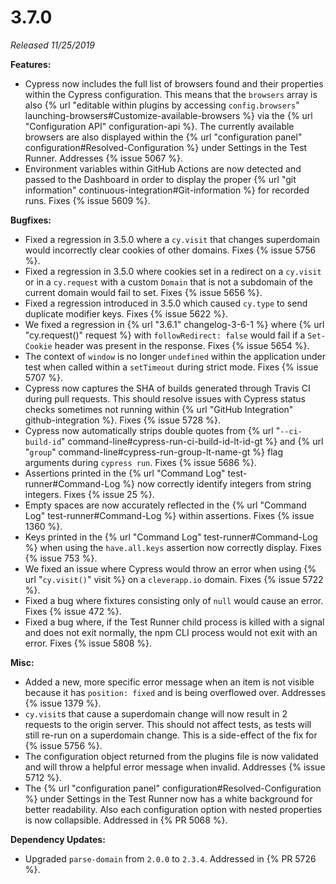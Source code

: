 # 3.7.0

*Released 11/25/2019*

**Features:**

- Cypress now includes the full list of browsers found and their properties within the Cypress configuration. This means that the `browsers` array is also {% url "editable within plugins by accessing `config.browsers`" launching-browsers#Customize-available-browsers %} via the {% url "Configuration API" configuration-api %}. The currently available browsers are also displayed within the {% url "configuration panel" configuration#Resolved-Configuration %} under Settings in the Test Runner. Addresses {% issue 5067 %}.
- Environment variables within GitHub Actions are now detected and passed to the Dashboard in order to display the proper {% url "git information" continuous-integration#Git-information %} for recorded runs. Fixes {% issue 5609 %}.

**Bugfixes:**

- Fixed a regression in 3.5.0 where a `cy.visit` that changes superdomain would incorrectly clear cookies of other domains. Fixes {% issue 5756 %}.
- Fixed a regression in 3.5.0 where cookies set in a redirect on a `cy.visit` or in a `cy.request` with a custom `Domain` that is not a subdomain of the current domain would fail to set. Fixes {% issue 5656 %}.
- Fixed a regression introduced in 3.5.0 which caused `cy.type` to send duplicate modifier keys. Fixes {% issue 5622 %}.
- We fixed a regression in {% url "3.6.1" changelog-3-6-1 %} where {% url "cy.request()" request %} with `followRedirect: false` would fail if a `Set-Cookie` header was present in the response. Fixes {% issue 5654 %}.
- The context of `window` is no longer `undefined` within the application under test when called within a `setTimeout` during strict mode. Fixes {% issue 5707 %}.
- Cypress now captures the SHA of builds generated through Travis CI during pull requests. This should resolve issues with Cypress status checks sometimes not running within {% url "GitHub Integration" github-integration %}. Fixes {% issue 5728 %}.
- Cypress now automatically strips double quotes from {% url "`--ci-build-id`" command-line#cypress-run-ci-build-id-lt-id-gt %} and {% url "`group`" command-line#cypress-run-group-lt-name-gt %} flag arguments during `cypress run`. Fixes {% issue 5686 %}.
- Assertions printed in the {% url "Command Log" test-runner#Command-Log %} now correctly identify integers from string integers. Fixes {% issue 25 %}.
- Empty spaces are now accurately reflected in the {% url "Command Log" test-runner#Command-Log %} within assertions. Fixes {% issue 1360 %}.
- Keys printed in the {% url "Command Log" test-runner#Command-Log %} when using the `have.all.keys` assertion now correctly display. Fixes {% issue 753 %}.
- We fixed an issue where Cypress would throw an error when using {% url "`cy.visit()`" visit %} on a `cleverapp.io` domain. Fixes {% issue 5722 %}.
- Fixed a bug where fixtures consisting only of `null` would cause an error. Fixes {% issue 472 %}.
- Fixed a bug where, if the Test Runner child process is killed with a signal and does not exit normally, the npm CLI process would not exit with an error. Fixes {% issue 5808 %}.

**Misc:**

- Added a new, more specific error message when an item is not visible because it has `position: fixed` and is being overflowed over. Addresses {% issue 1379 %}.
- `cy.visit`s that cause a superdomain change will now result in 2 requests to the origin server. This should not affect tests, as tests will still re-run on a superdomain change. This is a side-effect of the fix for {% issue 5756 %}.
- The configuration object returned from the plugins file is now validated and will throw a helpful error message when invalid. Addresses {% issue 5712 %}.
- The {% url "configuration panel" configuration#Resolved-Configuration %} under Settings in the Test Runner now has a white background for better readability. Also each configuration option with nested properties is now collapsible. Addressed in {% PR 5068 %}.

**Dependency Updates:**

- Upgraded `parse-domain` from `2.0.0` to `2.3.4`. Addressed in {% PR 5726 %}.
